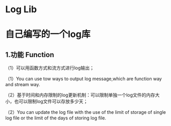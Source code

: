 # Log Lib
# 自己编写的一个log库
## 1.功能 Function
（1）可以用函数方式和流方式进行log输出；

（1）You can use tow ways to output log message,which are function way and stream way.

（2）基于时间和内存限制的log更新机制：可以限制单独一个log文件的内存大小，也可以限制log文件可以存放多少天；

（2）You can update the log file with the use of the limit of storage of single log file or the limit of the days of storing log file.
